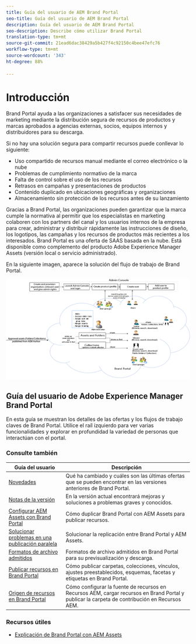 ```yaml
---
title: Guía del usuario de AEM Brand Portal
seo-title: Guía del usuario de AEM Brand Portal
description: Guía del usuario de AEM Brand Portal
seo-description: Describe cómo utilizar Brand Portal
translation-type: tm+mt
source-git-commit: 21ead6dac38429a5b427f4c92150c4bee47efc76
workflow-type: tm+mt
source-wordcount: '343'
ht-degree: 88%

---
```



# Introducción

Brand Portal ayuda a las organizaciones a satisfacer sus necesidades de marketing mediante la distribución segura de recursos de productos y marcas aprobados a agencias externas, socios, equipos internos y distribuidores para su descarga.

Si no hay una solución segura para compartir recursos puede conllevar lo siguiente:

* Uso compartido de recursos manual mediante el correo electrónico o la nube
* Problemas de cumplimiento normativo de la marca
* Falta de control sobre el uso de los recursos
* Retrasos en campañas y presentaciones de productos
* Contenido duplicado en ubicaciones geográficas y organizaciones
* Almacenamiento sin protección de los recursos antes de su lanzamiento

Gracias a Brand Portal, las organizaciones pueden garantizar que la marca cumple la normativa al permitir que los especialistas en marketing colaboren con los partners del canal y los usuarios internos de la empresa para crear, administrar y distribuir rápidamente las instrucciones de diseño, los logotipos, las campañas y los recursos de productos más recientes a los interesados.
Brand Portal es una oferta de SAAS basada en la nube. Está disponible como complemento del producto Adobe Experience Manager Assets (versión local o servicio administrado).

En la siguiente imagen, aparece la solución del flujo de trabajo de Brand Portal.

![](assets/BPWorkflow1.png)

## Guía del usuario de Adobe Experience Manager Brand Portal

En esta guía se muestran los detalles de las ofertas y los flujos de trabajo claves de Brand Portal. Utilice el raíl izquierdo para ver varias funcionalidades y explorar en profundidad la variedad de personas que interactúan con el portal.

### Consulte también

| Guía del usuario | Descripción |
|--- |---|
| [Novedades](whats-new.md) | Qué ha cambiado y cuáles son las últimas ofertas que se pueden encontrar en las versiones anteriores de Brand Portal. |
| [Notas de la versión](brand-portal-release-notes.md) | En la versión actual encontrará mejoras y soluciones a problemas graves y conocidos. |
| [Configurar AEM Assets con Brand Portal](../using/configure-aem-assets-with-brand-portal.md) | Cómo duplicar Brand Portal con AEM Assets para publicar recursos. |
| [Solucionar problemas en una publicación paralela](troubleshoot-parallel-publishing.md) | Solucionar la replicación entre Brand Portal y AEM Assets. |
| [Formatos de archivo admitidos](brand-portal-supported-formats.md) | Formatos de archivo admitidos en Brand Portal para su previsualización y descarga. |
| [Publicar recursos en Brand Portal](brand-portal-sharing-folders.md) | Cómo publicar carpetas, colecciones, vínculos, ajustes preestablecidos, esquemas, facetas y etiquetas en Brand Portal. |
| [Origen de recursos en Brand Portal](brand-portal-asset-sourcing.md) | Cómo configurar la fuente de recursos en Recursos AEM, cargar recursos en Brand Portal y publicar la carpeta de contribución en Recursos AEM. |

### Recursos útiles

* [Explicación de Brand Portal con AEM Assets](https://helpx.adobe.com/experience-manager/kt/assets/using/brand-portal-article-understand.html)
